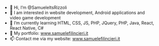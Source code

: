 - 👋 Hi, I’m @SamueleItsRizzoli
- 👀 I am interested in website development, Android applications and video game development
- 🌱 I’m currently learning HTML, CSS, JS, PHP, JQuery, PHP, Java, React, React Native, C#
- 💞️ My portfolio: www.samuelefilincieri.it
- 📫 Contact me via my website: www.samuelefilincieri.it
<!---
SamueleItsRizzoli/SamueleItsRizzoli is a ✨ special ✨ repository because its `README.md` (this file) appears on your GitHub profile.
You can click the Preview link to take a look at your changes.
--->
